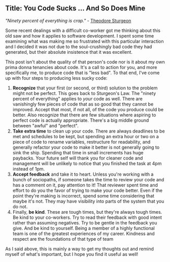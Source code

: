Title: You Code Sucks ... And So Does Mine
----------------------

*"Ninety percent of everything is crap."* - [Theodore Sturgeon](https://en.wikipedia.org/wiki/Sturgeon%27s_law)

Some recent dealings with a difficult co-worker got me thinking about this old saw and how it applies to software development. I spent some time examining what was making me so frustrated with this particular interaction and I decided it was not due to the soul-crushingly bad code they had generated, but their absolute insistence that it was excellent. 

This post isn't about the quality of that person's code nor is it about my own prima donna tenancies about code. It's a call to action for you, and more specifically me, to produce code that is "less bad". To that end, I've come up with four steps to producing less sucky code:

1. **Recognize** that your first (or second, or third) solution to the problem might not be perfect.  This goes back to Sturgeon's Law. The "ninety percent of everything" applies to *your* code as well. There are vanishingly few pieces of code that as so good that they cannot be improved. Accept that most, if not all, of the code you produce could be better. Also recognize that there are few situations where aspiring to perfect code is actually appropriate. There's a big middle ground between "awful" and "perfect".  
2. **Take extra time** to clean up your code. There are always deadlines to be met and schedules to be kept, but spending an extra hour or two on a piece of code to rename variables, restructure for readability, and generally refactor your code to make it better is not generally going to sink the ship. Spending that time in small increments has huge paybacks. Your future self will thank you for cleaner code and management will be unlikely to notice that you finished the task at 4pm instead of 1pm.
3. **Accept feedback** and take it to heart.  Unless you're working with a bunch of sociopaths, if someone takes the time to review your code and has a comment on it, pay attention to it! That reviewer spent time and effort to do you the favor of trying to make your code better. Even if the point they're making is incorrect, spend some time considering that maybe it's not. They may have visibility into parts of the system that you do not. 
4. Finally, **be kind**. These are tough times, but they're always tough times. Be kind to your co-workers. Try to read their feedback with good intent rather than assuming negatives. Try to be gentle in the feedback you give. And be kind to yourself. Being a member of a highly functional team is one of the greatest experiences of my career. Kindness and respect are the foundations of that type of team

As I said above, this is mainly a way to get my thoughts out and remind myself of what's important, but I hope you find it useful as well!

